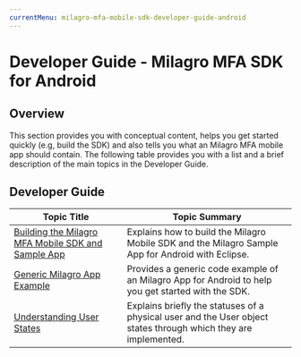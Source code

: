 ```yaml
---
currentMenu: milagro-mfa-mobile-sdk-developer-guide-android
---
```


# Developer Guide - Milagro MFA SDK for Android

## Overview

This section provides you with conceptual content, helps you get started quickly (e.g, build the SDK) and also tells you what an Milagro MFA mobile app should contain. The following table provides you with a list and a brief description of the main topics in the Developer Guide.

## Developer Guide

|Topic Title|Topic Summary|
|-----------|-------------|
|[Building the Milagro MFA Mobile SDK and Sample App](/milagro-mfa-mobile-sdk-building-sdk-app.html)|Explains how to build the Milagro Mobile SDK and the Milagro Sample App for Android with Eclipse.|
|[Generic Milagro App Example](/milagro-mfa-mobile-sdk-generic-example.html)|Provides a generic code example of an Milagro App for Android to help you get started with the SDK.|
|[Understanding User States](/milagro-mfa-mobile-sdk-user-states.html)|Explains briefly the statuses of a physical user and the User object states through which they are implemented.|
